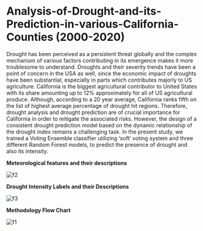 # Analysis-of-Drought-and-its-Prediction-in-various-California-Counties (2000-2020)

Drought has been perceived as a persistent threat globally and the complex mechanism of various factors contributing in its emergence makes it more troublesome to understand. Droughts and their severity trends have been a point of concern in the USA as well, since the economic impact of droughts have been substantial, especially in parts which contributes majorly to US agriculture. California is the biggest agricultural contributor to United States with its share amounting up to 12% approximately for all of US agricultural produce. Although, according to a 20 year average, California ranks fifth on the list of highest average percentage of drought hit regions. Therefore, drought analysis and drought prediction are of crucial importance for California in order to mitigate the associated risks. However, the design of a consistent drought prediction model based on the dynamic relationship of the drought index remains a challenging task. In the present study, we trained a Voting Ensemble classifier utilizing ‘soft’ voting system and three different Random Forest models, to predict the presence of drought and also its intensity. 


**Meteorological features and their descriptions**

![f2](https://user-images.githubusercontent.com/63223619/139320489-0075f768-b377-4261-87a2-f94f1839ed25.PNG)

**Drought Intensity Labels and their Descriptions**

![f3](https://user-images.githubusercontent.com/63223619/139320647-b8f5ce50-b73c-41ca-ad5e-98f26da5c13a.PNG)


**Methodology Flow Chart**

![f1](https://user-images.githubusercontent.com/63223619/139320360-1034dbd8-9f7e-4e37-b347-b0957a172145.PNG)
